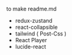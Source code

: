to make readme.md

- redux-zustand
- react-collapsible
- tailwind ( Post-Css )
- React Player
- lucide-react
